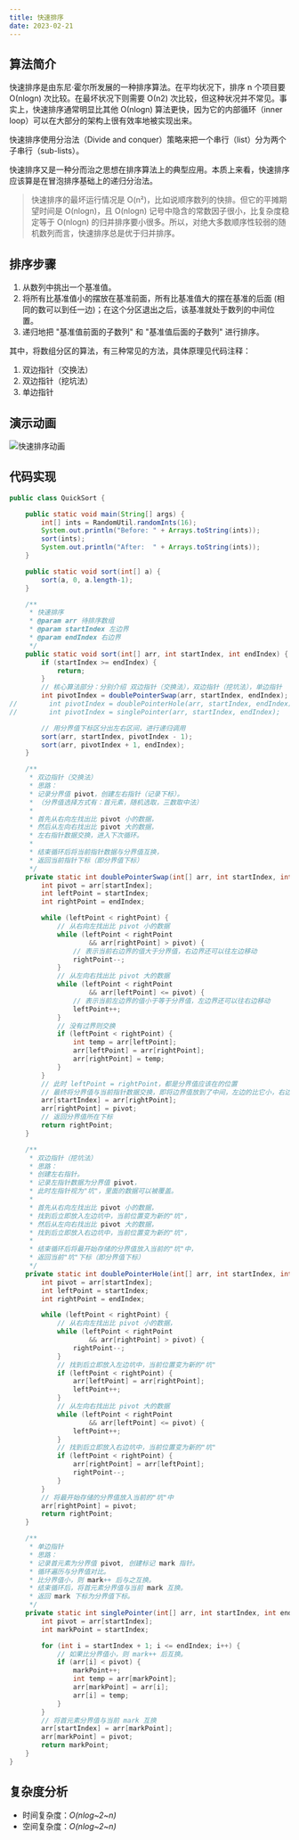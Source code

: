 ```yaml
---
title: 快速排序
date: 2023-02-21
---
```


## 算法简介

快速排序是由东尼·霍尔所发展的一种排序算法。在平均状况下，排序 n 个项目要 Ο(nlogn) 次比较。在最坏状况下则需要 Ο(n2) 次比较，但这种状况并不常见。事实上，快速排序通常明显比其他 Ο(nlogn) 算法更快，因为它的内部循环（inner loop）可以在大部分的架构上很有效率地被实现出来。

快速排序使用分治法（Divide and conquer）策略来把一个串行（list）分为两个子串行（sub-lists）。

快速排序又是一种分而治之思想在排序算法上的典型应用。本质上来看，快速排序应该算是在冒泡排序基础上的递归分治法。

> 快速排序的最坏运行情况是 O(n²)，比如说顺序数列的快排。但它的平摊期望时间是 O(nlogn)，且 O(nlogn) 记号中隐含的常数因子很小，比复杂度稳定等于 O(nlogn) 的归并排序要小很多。所以，对绝大多数顺序性较弱的随机数列而言，快速排序总是优于归并排序。

## 排序步骤

1. 从数列中挑出一个基准值。
2. 将所有比基准值小的摆放在基准前面，所有比基准值大的摆在基准的后面 (相同的数可以到任一边)；在这个分区退出之后，该基准就处于数列的中间位置。
3. 递归地把 "基准值前面的子数列" 和 "基准值后面的子数列" 进行排序。

其中，将数组分区的算法，有三种常见的方法，具体原理见代码注释：

1. 双边指针（交换法）
2. 双边指针（挖坑法）
3. 单边指针

## 演示动画

![快速排序动画](https://cdn.jsdelivr.net/gh/AlexChen68/OSS@master/blog/advance/快速排序.gif)

## 代码实现

```java
public class QuickSort {

    public static void main(String[] args) {
        int[] ints = RandomUtil.randomInts(16);
        System.out.println("Before: " + Arrays.toString(ints));
        sort(ints);
        System.out.println("After:  " + Arrays.toString(ints));
    }

    public static void sort(int[] a) {
        sort(a, 0, a.length-1);
    }

    /**
     * 快速排序
     * @param arr 待排序数组
     * @param startIndex 左边界
     * @param endIndex 右边界
     */
    public static void sort(int[] arr, int startIndex, int endIndex) {
        if (startIndex >= endIndex) {
            return;
        }
        // 核心算法部分：分别介绍 双边指针（交换法），双边指针（挖坑法），单边指针
        int pivotIndex = doublePointerSwap(arr, startIndex, endIndex);
//        int pivotIndex = doublePointerHole(arr, startIndex, endIndex);
//        int pivotIndex = singlePointer(arr, startIndex, endIndex);

        // 用分界值下标区分出左右区间，进行递归调用
        sort(arr, startIndex, pivotIndex - 1);
        sort(arr, pivotIndex + 1, endIndex);
    }

    /**
     * 双边指针（交换法）
     * 思路：
     * 记录分界值 pivot，创建左右指针（记录下标）。
     * （分界值选择方式有：首元素，随机选取，三数取中法）
     *
     * 首先从右向左找出比 pivot 小的数据，
     * 然后从左向右找出比 pivot 大的数据，
     * 左右指针数据交换，进入下次循环。
     *
     * 结束循环后将当前指针数据与分界值互换，
     * 返回当前指针下标（即分界值下标）
     */
    private static int doublePointerSwap(int[] arr, int startIndex, int endIndex) {
        int pivot = arr[startIndex];
        int leftPoint = startIndex;
        int rightPoint = endIndex;

        while (leftPoint < rightPoint) {
            // 从右向左找出比 pivot 小的数据
            while (leftPoint < rightPoint
                    && arr[rightPoint] > pivot) {
                // 表示当前右边界的值大于分界值，右边界还可以往左边移动
                rightPoint--;
            }
            // 从左向右找出比 pivot 大的数据
            while (leftPoint < rightPoint
                    && arr[leftPoint] <= pivot) {
                // 表示当前左边界的值小于等于分界值，左边界还可以往右边移动
                leftPoint++;
            }
            // 没有过界则交换
            if (leftPoint < rightPoint) {
                int temp = arr[leftPoint];
                arr[leftPoint] = arr[rightPoint];
                arr[rightPoint] = temp;
            }
        }
        // 此时 leftPoint = rightPoint，都是分界值应该在的位置
        // 最终将分界值与当前指针数据交换，即将边界值放到了中间，左边的比它小，右边的比它大
        arr[startIndex] = arr[rightPoint];
        arr[rightPoint] = pivot;
        // 返回分界值所在下标
        return rightPoint;
    }

    /**
     * 双边指针（挖坑法）
     * 思路：
     * 创建左右指针。
     * 记录左指针数据为分界值 pivot，
     * 此时左指针视为"坑"，里面的数据可以被覆盖。
     *
     * 首先从右向左找出比 pivot 小的数据，
     * 找到后立即放入左边坑中，当前位置变为新的"坑"，
     * 然后从左向右找出比 pivot 大的数据，
     * 找到后立即放入右边坑中，当前位置变为新的"坑"，
     *
     * 结束循环后将最开始存储的分界值放入当前的"坑"中，
     * 返回当前"坑"下标（即分界值下标）
     */
    private static int doublePointerHole(int[] arr, int startIndex, int endIndex) {
        int pivot = arr[startIndex];
        int leftPoint = startIndex;
        int rightPoint = endIndex;

        while (leftPoint < rightPoint) {
            // 从右向左找出比 pivot 小的数据，
            while (leftPoint < rightPoint
                    && arr[rightPoint] > pivot) {
                rightPoint--;
            }
            // 找到后立即放入左边坑中，当前位置变为新的"坑"
            if (leftPoint < rightPoint) {
                arr[leftPoint] = arr[rightPoint];
                leftPoint++;
            }
            // 从左向右找出比 pivot 大的数据
            while (leftPoint < rightPoint
                    && arr[leftPoint] <= pivot) {
                leftPoint++;
            }
            // 找到后立即放入右边坑中，当前位置变为新的"坑"
            if (leftPoint < rightPoint) {
                arr[rightPoint] = arr[leftPoint];
                rightPoint--;
            }
        }
        // 将最开始存储的分界值放入当前的"坑"中
        arr[rightPoint] = pivot;
        return rightPoint;
    }

    /**
     * 单边指针
     * 思路：
     * 记录首元素为分界值 pivot, 创建标记 mark 指针。
     * 循环遍历与分界值对比。
     * 比分界值小，则 mark++ 后与之互换。
     * 结束循环后，将首元素分界值与当前 mark 互换。
     * 返回 mark 下标为分界值下标。
     */
    private static int singlePointer(int[] arr, int startIndex, int endIndex) {
        int pivot = arr[startIndex];
        int markPoint = startIndex;

        for (int i = startIndex + 1; i <= endIndex; i++) {
            // 如果比分界值小，则 mark++ 后互换。
            if (arr[i] < pivot) {
                markPoint++;
                int temp = arr[markPoint];
                arr[markPoint] = arr[i];
                arr[i] = temp;
            }
        }
        // 将首元素分界值与当前 mark 互换
        arr[startIndex] = arr[markPoint];
        arr[markPoint] = pivot;
        return markPoint;
    }
}
```

## 复杂度分析

- 时间复杂度：*O(nlog~2~n)*
- 空间复杂度：*O(nlog~2~n)*